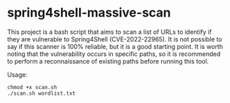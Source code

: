 # spring4shell-massive-scan

This project is a bash script that aims to scan a list of URLs to identify if they are vulnerable to Spring4Shell (CVE-2022-22965). It is not possible to say if this scanner is 100% reliable, but it is a good starting point. It is worth noting that the vulnerability occurs in specific paths, so it is recommended to perform a reconnaissance of existing paths before running this tool.

Usage:

```
chmod +x scan.sh
./scan.sh wordlist.txt
```

